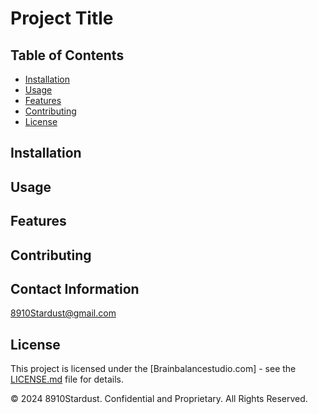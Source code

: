 # Project Title

<!-- Short project description goes here. -->


## Table of Contents

- [Installation](#installation)
- [Usage](#usage)
- [Features](#features)
- [Contributing](#contributing)
- [License](#license)

## Installation

<!-- Provide instructions on how to install your project.
Installation Instructions: Provide clear instructions on how to install and set up your project. -->

## Usage

<!--Explain how to use your project and include code examples if necessary.
Usage Examples: Include examples and code snippets to demonstrate how users can use your project. -->

## Features

<!-- Highlight the key features of your project.
adding links to social media and google search including booking on line   -->

## Contributing

<!-- Provide guidelines for others to contribute to your project.
Acknowledgements: Acknowledge any external libraries, tools, or contributions that you've used or received. -->

## Contact Information

<!-- Contact Information: Provide a way for users and contributors to contact you or the project team. -->
8910Stardust@gmail.com 

## License

This project is licensed under the [Brainbalancestudio.com] - see the [LICENSE.md](LICENSE.md) file for details.

© 2024 8910Stardust. Confidential and Proprietary. All Rights Reserved.
